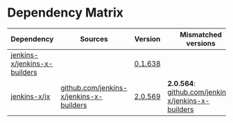 # Dependency Matrix

Dependency | Sources | Version | Mismatched versions
---------- | ------- | ------- | -------------------
[jenkins-x/jenkins-x-builders](https://github.com/jenkins-x/jenkins-x-builders) |  | [0.1.638]() | 
[jenkins-x/jx](https://github.com/jenkins-x/jx) | [github.com/jenkins-x/jenkins-x-builders](https://github.com/jenkins-x/jenkins-x-builders) | [2.0.569](https://github.com/jenkins-x/jx/releases/tag/v2.0.569) | **2.0.564**: [github.com/jenkins-x/jenkins-x-builders](https://github.com/jenkins-x/jenkins-x-builders)
